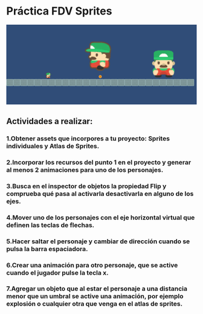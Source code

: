 # Práctica FDV Sprites #

![](gif_sprites.gif)

## Actividades a realizar:

### 1.Obtener assets que incorpores a tu proyecto: Sprites individuales y Atlas de Sprites.

### 2.Incorporar los recursos del punto 1 en el proyecto y generar al menos 2 animaciones para uno de los personajes.

### 3.Busca en el inspector de objetos la propiedad Flip y comprueba qué pasa al activarla desactivarla en alguno de los ejes.

### 4.Mover uno de los personajes con el eje horizontal virtual que definen las teclas de flechas.

### 5.Hacer saltar el personaje y cambiar de dirección cuando se pulsa la barra espaciadora.

### 6.Crear una animación para otro personaje, que se active cuando el jugador pulse la tecla x.

### 7.Agregar un objeto que al estar el personaje a una distancia menor que un umbral se active una animación, por ejemplo explosión o cualquier otra que venga en el atlas de sprites.